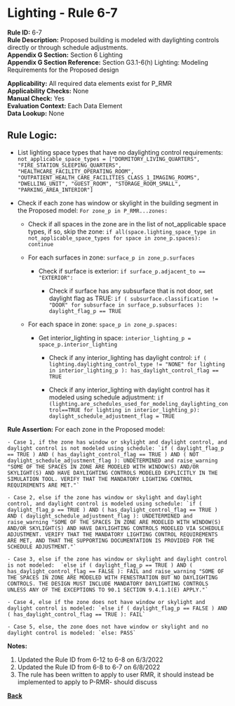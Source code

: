 
# Lighting - Rule 6-7

**Rule ID:** 6-7  
**Rule Description:** Proposed building is modeled with daylighting controls directly or through schedule adjustments.  
**Appendix G Section:** Section 6 Lighting  
**Appendix G Section Reference:** Section G3.1-6(h) Lighting: Modeling Requirements for the Proposed design  

**Applicability:** All required data elements exist for P_RMR  
**Applicability Checks:** None  
**Manual Check:** Yes  
**Evaluation Context:** Each Data Element  
**Data Lookup:** None  
## Rule Logic: 
- List lighting space types that have no daylighting control requirements: `not_applicable_space_types = ["DORMITORY_LIVING_QUARTERS", "FIRE_STATION_SLEEPING_QUARTERS", "HEALTHCARE_FACILITY_OPERATING_ROOM", "OUTPATIENT_HEALTH_CARE_FACILITIES_CLASS_1_IMAGING_ROOMS", "DWELLING_UNIT", "GUEST_ROOM", "STORAGE_ROOM_SMALL", "PARKING_AREA_INTERIOR"]`

- Check if each zone has window or skylight in the building segment in the Proposed model: `For zone_p in P_RMR...zones:`

  - Check if all spaces in the zone are in the list of not_applicable space types, if so, skip the zone: `if all(space.lighting_space_type in not_applicable_space_types for space in zone_p.spaces): continue`

  - For each surfaces in zone: `surface_p in zone_p.surfaces`

    - Check if surface is exterior: `if surface_p.adjacent_to == "EXTERIOR":`

      - Check if surface has any subsurface that is not door, set daylight flag as TRUE: `if ( subsurface.classification != "DOOR" for subsurface in surface_p.subsurfaces ): daylight_flag_p == TRUE`

  - For each space in zone: `space_p in zone_p.spaces:`

    - Get interior_lighting in space: `interior_lighting_p = space_p.interior_lighting`

      - Check if any interior_lighting has daylight control: `if ( lighting.daylighting_control_type != "NONE" for lighting in interior_lighting_p ): has_daylight_control_flag == TRUE`
      
      - Check if any interior_lighting with daylight control has it modeled using schedule adjustment: `if (lighting.are_schedules_used_for_modeling_daylighting_control==TRUE for lighting in interior_lighting_p): daylight_schedule_adjustment_flag = TRUE`
    
**Rule Assertion:** For each zone in the Proposed model:

    - Case 1, if the zone has window or skylight and daylight control, and daylight control is not modeled using schedule: `if ( daylight_flag_p == TRUE ) AND ( has_daylight_control_flag == TRUE ) AND ( NOT daylight_schedule_adjustment_flag ): UNDETERMINED and raise_warning "SOME OF THE SPACES IN ZONE ARE MODELED WITH WINDOW(S) AND/OR SKYLIGHT(S) AND HAVE DAYLIGHTING CONTROLS MODELED EXPLICITLY IN THE SIMULATION TOOL. VERIFY THAT THE MANDATORY LIGHTING CONTROL REQUIREMENTS ARE MET."`

    - Case 2, else if the zone has window or skylight and daylight control, and daylight control is modeled using schedule: `if ( daylight_flag_p == TRUE ) AND ( has_daylight_control_flag == TRUE ) AND ( daylight_schedule_adjustment_flag ): UNDETERMINED and raise_warning "SOME OF THE SPACES IN ZONE ARE MODELED WITH WINDOW(S) AND/OR SKYLIGHT(S) AND HAVE DAYLIGHTING CONTROLS MODELED VIA SCHEDULE ADJUSTMENT. VERIFY THAT THE MANDATORY LIGHTING CONTROL REQUIREMENTS ARE MET, AND THAT THE SUPPORTING DOCUMENTATION IS PROVIDED FOR THE SCHEDULE ADJUSTMENT."`

    - Case 3, else if the zone has window or skylight and daylight control is not modeled:  `else if ( daylight_flag_p == TRUE ) AND ( has_daylight_control_flag == FALSE ): FAIL and raise_warning "SOME OF THE SPACES IN ZONE ARE MODELED WITH FENESTRATION BUT NO DAYLIGHTING CONTROLS. THE DESIGN MUST INCLUDE MANDATORY DAYLIGHTING CONTROLS UNLESS ANY OF THE EXCEPTIONS TO 90.1 SECTION 9.4.1.1(E) APPLY."`

    - Case 4, else if the zone does not have window or skylight and daylight control is modeled: `else if ( daylight_flag_p == FALSE ) AND ( has_daylight_control_flag == TRUE ): FAIL`

    - Case 5, else, the zone does not have window or skylight and no daylight control is modeled: `else: PASS`

**Notes:**
  1. Updated the Rule ID from 6-12 to 6-8 on 6/3/2022
  2. Updated the Rule ID from 6-8 to 6-7 on 6/8/2022
  3. The rule has been written to apply to user RMR, it should instead be implemented to apply to P-RMR- should discuss


**[Back](../_toc.md)**
